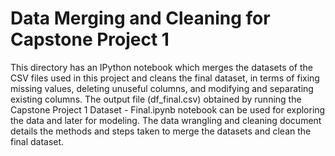 # Data Merging and Cleaning for Capstone Project 1
This directory has an IPython notebook which merges the datasets of the CSV files used in this project and cleans the final dataset, in terms of fixing missing values, deleting unuseful columns, and modifying and separating existing columns. The output file (df_final.csv) obtained by running the Capstone Project 1 Dataset - Final.ipynb notebook can be used for exploring the data and later for modeling. The data wrangling and cleaning document details the methods and steps taken to merge the datasets and clean the final dataset.
